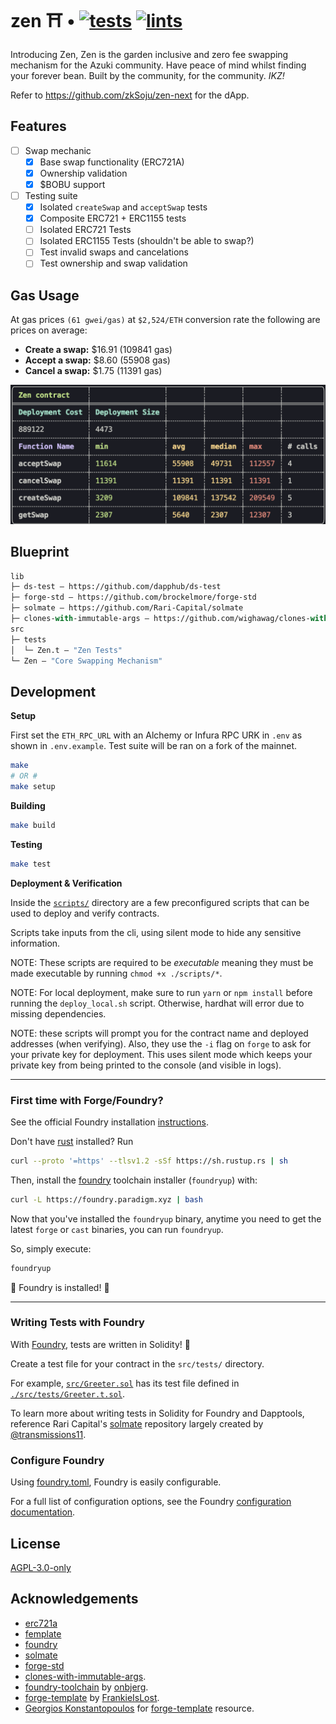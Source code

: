 # zen ⛩️ • [![tests](https://github.com/zksoju/zen/actions/workflows/tests.yml/badge.svg)](https://github.com/zksoju/zen/actions/workflows/tests.yml) [![lints](https://github.com/zksoju/zen/actions/workflows/lints.yml/badge.svg)](https://github.com/zksoju/zen/actions/workflows/lints.yml)

Introducing Zen, Zen is the garden inclusive and zero fee swapping mechanism for the Azuki community. Have peace of mind whilst finding your forever bean. Built by the community, for the community. _IKZ!_

Refer to https://github.com/zkSoju/zen-next for the dApp.

## Features

-   [ ] Swap mechanic
    -   [x] Base swap functionality (ERC721A)
    -   [x] Ownership validation
    -   [x] $BOBU support
-   [ ] Testing suite
    -   [x] Isolated `createSwap` and `acceptSwap` tests
    -   [x] Composite ERC721 + ERC1155 tests
    -   [ ] Isolated ERC721 Tests
    -   [ ] Isolated ERC1155 Tests (shouldn't be able to swap?)
    -   [ ] Test invalid swaps and cancelations
    -   [ ] Test ownership and swap validation

## Gas Usage

At gas prices `(61 gwei/gas)` at `$2,524/ETH` conversion rate the following are prices on average:

-   **Create a swap:** $16.91 (109841 gas)
-   **Accept a swap:** $8.60 (55908 gas)
-   **Cancel a swap:** $1.75 (11391 gas)

![snapshot](/snapshots/4.png)

## Blueprint

```ml
lib
├─ ds-test — https://github.com/dapphub/ds-test
├─ forge-std — https://github.com/brockelmore/forge-std
├─ solmate — https://github.com/Rari-Capital/solmate
├─ clones-with-immutable-args — https://github.com/wighawag/clones-with-immutable-args
src
├─ tests
│  └─ Zen.t — "Zen Tests"
└─ Zen — "Core Swapping Mechanism"
```

## Development

**Setup**

First set the `ETH_RPC_URL` with an Alchemy or Infura RPC URK in `.env` as shown in `.env.example`. Test suite will be ran on a fork of the mainnet.

```bash
make
# OR #
make setup
```

**Building**

```bash
make build
```

**Testing**

```bash
make test
```

**Deployment & Verification**

Inside the [`scripts/`](./scripts/) directory are a few preconfigured scripts that can be used to deploy and verify contracts.

Scripts take inputs from the cli, using silent mode to hide any sensitive information.

NOTE: These scripts are required to be _executable_ meaning they must be made executable by running `chmod +x ./scripts/*`.

NOTE: For local deployment, make sure to run `yarn` or `npm install` before running the `deploy_local.sh` script. Otherwise, hardhat will error due to missing dependencies.

NOTE: these scripts will prompt you for the contract name and deployed addresses (when verifying). Also, they use the `-i` flag on `forge` to ask for your private key for deployment. This uses silent mode which keeps your private key from being printed to the console (and visible in logs).

---

### First time with Forge/Foundry?

See the official Foundry installation [instructions](https://github.com/gakonst/foundry/blob/master/README.md#installation).

Don't have [rust](https://www.rust-lang.org/tools/install) installed?
Run

```bash
curl --proto '=https' --tlsv1.2 -sSf https://sh.rustup.rs | sh
```

Then, install the [foundry](https://github.com/gakonst/foundry) toolchain installer (`foundryup`) with:

```bash
curl -L https://foundry.paradigm.xyz | bash
```

Now that you've installed the `foundryup` binary,
anytime you need to get the latest `forge` or `cast` binaries,
you can run `foundryup`.

So, simply execute:

```bash
foundryup
```

🎉 Foundry is installed! 🎉

---

### Writing Tests with Foundry

With [Foundry](https://gakonst.xyz), tests are written in Solidity! 🥳

Create a test file for your contract in the `src/tests/` directory.

For example, [`src/Greeter.sol`](./src/Greeter.sol) has its test file defined in [`./src/tests/Greeter.t.sol`](./src/tests/Greeter.t.sol).

To learn more about writing tests in Solidity for Foundry and Dapptools, reference Rari Capital's [solmate](https://github.com/Rari-Capital/solmate/tree/main/src/test) repository largely created by [@transmissions11](https://twitter.com/transmissions11).

### Configure Foundry

Using [foundry.toml](./foundry.toml), Foundry is easily configurable.

For a full list of configuration options, see the Foundry [configuration documentation](https://github.com/gakonst/foundry/blob/master/config/README.md#all-options).

## License

[AGPL-3.0-only](https://github.com/abigger87/femplate/blob/master/LICENSE)

## Acknowledgements

-   [erc721a](https://github.com/chiru-labs/ERC721A)
-   [femplate](https://github.com/abigger87/femplate)
-   [foundry](https://github.com/gakonst/foundry)
-   [solmate](https://github.com/Rari-Capital/solmate)
-   [forge-std](https://github.com/brockelmore/forge-std)
-   [clones-with-immutable-args](https://github.com/wighawag/clones-with-immutable-args).
-   [foundry-toolchain](https://github.com/onbjerg/foundry-toolchain) by [onbjerg](https://github.com/onbjerg).
-   [forge-template](https://github.com/FrankieIsLost/forge-template) by [FrankieIsLost](https://github.com/FrankieIsLost).
-   [Georgios Konstantopoulos](https://github.com/gakonst) for [forge-template](https://github.com/gakonst/forge-template) resource.
